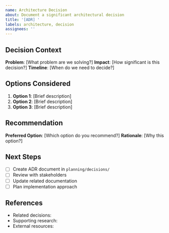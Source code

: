 ```yaml
---
name: Architecture Decision
about: Document a significant architectural decision
title: '[ADR] '
labels: architecture, decision
assignees: ''
---
```


## Decision Context
**Problem**: [What problem are we solving?]
**Impact**: [How significant is this decision?]
**Timeline**: [When do we need to decide?]

## Options Considered
1. **Option 1**: [Brief description]
2. **Option 2**: [Brief description]
3. **Option 3**: [Brief description]

## Recommendation
**Preferred Option**: [Which option do you recommend?]
**Rationale**: [Why this option?]

## Next Steps
- [ ] Create ADR document in `planning/decisions/`
- [ ] Review with stakeholders
- [ ] Update related documentation
- [ ] Plan implementation approach

## References
- Related decisions: 
- Supporting research: 
- External resources: 